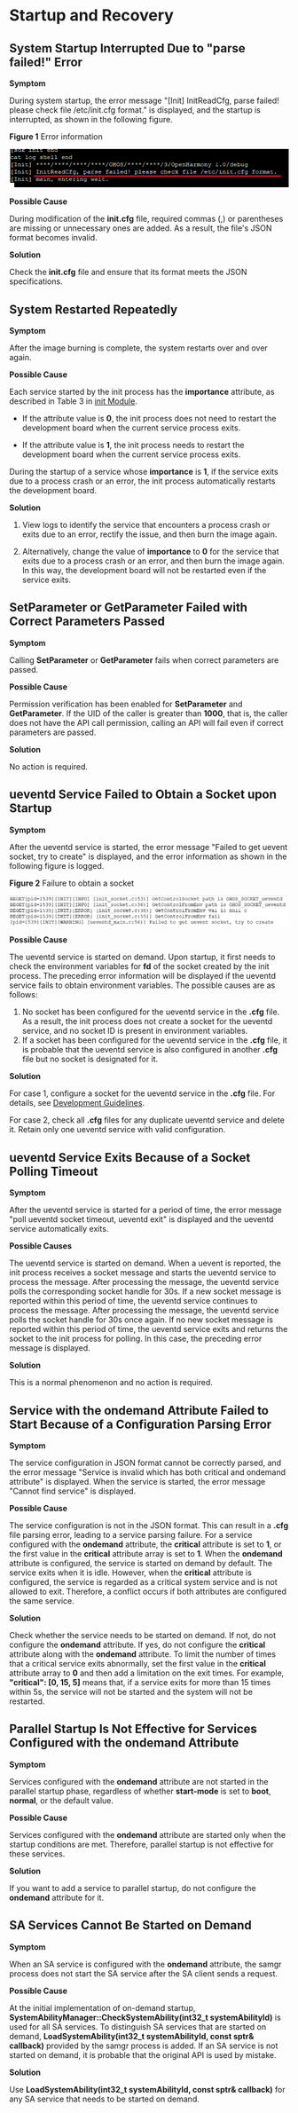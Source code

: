 # Startup and Recovery


## System Startup Interrupted Due to "parse failed!" Error

**Symptom**

During system startup, the error message "[Init] InitReadCfg, parse failed! please check file /etc/init.cfg format." is displayed, and the startup is interrupted, as shown in the following figure.

  **Figure 1** Error information

  ![en-us_image_0000001200053087](figures/en-us_image_0000001200053087.png)

**Possible Cause**

During modification of the **init.cfg** file, required commas (,) or parentheses are missing or unnecessary ones are added. As a result, the file's JSON format becomes invalid.

**Solution**

Check the **init.cfg** file and ensure that its format meets the JSON specifications.


## System Restarted Repeatedly

**Symptom**

After the image burning is complete, the system restarts over and over again.

**Possible Cause**

Each service started by the init process has the **importance** attribute, as described in Table 3 in [init Module](../subsystems/subsys-boot-init.md).

- If the attribute value is **0**, the init process does not need to restart the development board when the current service process exits.

- If the attribute value is **1**, the init process needs to restart the development board when the current service process exits.

During the startup of a service whose **importance** is **1**, if the service exits due to a process crash or an error, the init process automatically restarts the development board.

**Solution**

1. View logs to identify the service that encounters a process crash or exits due to an error, rectify the issue, and then burn the image again.

2. Alternatively, change the value of **importance** to **0** for the service that exits due to a process crash or an error, and then burn the image again. In this way, the development board will not be restarted even if the service exits.


## **SetParameter** or **GetParameter** Failed with Correct Parameters Passed

**Symptom**

Calling **SetParameter** or **GetParameter** fails when correct parameters are passed.

**Possible Cause**

Permission verification has been enabled for **SetParameter** and **GetParameter**. If the UID of the caller is greater than **1000**, that is, the caller does not have the API call permission, calling an API will fail even if correct parameters are passed.

**Solution**

No action is required.


## ueventd Service Failed to Obtain a Socket upon Startup

**Symptom**

After the ueventd service is started, the error message "Failed to get uevent socket, try to create" is displayed, and the error information as shown in the following figure is logged.

  **Figure 2** Failure to obtain a socket

  ![ueventd_socket](figures/ueventd_socket.png)

**Possible Cause**

The ueventd service is started on demand. Upon startup, it first needs to check the environment variables for **fd** of the socket created by the init process. The preceding error information will be displayed if the ueventd service fails to obtain environment variables. The possible causes are as follows:
1. No socket has been configured for the ueventd service in the **.cfg** file. As a result, the init process does not create a socket for the ueventd service, and no socket ID is present in environment variables.
2. If a socket has been configured for the ueventd service in the **.cfg** file, it is probable that the ueventd service is also configured in another **.cfg** file but no socket is designated for it.

**Solution**

For case 1, configure a socket for the ueventd service in the **.cfg** file. For details, see [Development Guidelines](https://gitee.com/openharmony/docs/blob/master/en/device-dev/subsystems/subsys-boot-init.md#development-guidelines).

For case 2, check all **.cfg** files for any duplicate ueventd service and delete it. Retain only one ueventd service with valid configuration.


## ueventd Service Exits Because of a Socket Polling Timeout

**Symptom**

After the ueventd service is started for a period of time, the error message "poll ueventd socket timeout, ueventd exit" is displayed and the ueventd service automatically exits.

**Possible Causes**

The ueventd service is started on demand. When a uevent is reported, the init process receives a socket message and starts the ueventd service to process the message. After processing the message, the ueventd service polls the corresponding socket handle for 30s. If a new socket message is reported within this period of time, the ueventd service continues to process the message. After processing the message, the ueventd service polls the socket handle for 30s once again. If no new socket message is reported within this period of time, the ueventd service exits and returns the socket to the init process for polling. In this case, the preceding error message is displayed.

**Solution**

This is a normal phenomenon and no action is required.


## Service with the ondemand Attribute Failed to Start Because of a Configuration Parsing Error

**Symptom**

The service configuration in JSON format cannot be correctly parsed, and the error message "Service is invalid which has both critical and ondemand attribute" is displayed. When the service is started, the error message "Cannot find service" is displayed.

**Possible Cause**

The service configuration is not in the JSON format. This can result in a **.cfg** file parsing error, leading to a service parsing failure. For a service configured with the **ondemand** attribute, the **critical** attribute is set to **1**, or the first value in the **critical** attribute array is set to **1**. When the **ondemand** attribute is configured, the service is started on demand by default. The service exits when it is idle. However, when the **critical** attribute is configured, the service is regarded as a critical system service and is not allowed to exit. Therefore, a conflict occurs if both attributes are configured the same service.

**Solution**

Check whether the service needs to be started on demand. If not, do not configure the **ondemand** attribute. If yes, do not configure the **critical** attribute along with the **ondemand** attribute. To limit the number of times that a critical service exits abnormally, set the first value in the **critical** attribute array to **0** and then add a limitation on the exit times. For example, **"critical": [0, 15, 5]** means that, if a service exits for more than 15 times within 5s, the service will not be started and the system will not be restarted.


## Parallel Startup Is Not Effective for Services Configured with the ondemand Attribute

**Symptom**

Services configured with the **ondemand** attribute are not started in the parallel startup phase, regardless of whether **start-mode** is set to **boot**, **normal**, or the default value.

**Possible Cause**

Services configured with the **ondemand** attribute are started only when the startup conditions are met. Therefore, parallel startup is not effective for these services.

**Solution**

If you want to add a service to parallel startup, do not configure the **ondemand** attribute for it.


## SA Services Cannot Be Started on Demand

**Symptom**

When an SA service is configured with the **ondemand** attribute, the samgr process does not start the SA service after the SA client sends a request.

**Possible Cause**

At the initial implementation of on-demand startup, **SystemAbilityManager::CheckSystemAbility(int32_t systemAbilityId)** is used for all SA services. To distinguish SA services that are started on demand, **LoadSystemAbility(int32_t systemAbilityId, const sptr& callback)** provided by the samgr process is added. If an SA service is not started on demand, it is probable that the original API is used by mistake.

**Solution**

Use **LoadSystemAbility(int32_t systemAbilityId, const sptr& callback)** for any SA service that needs to be started on demand.
